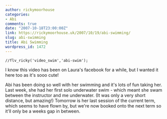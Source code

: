 ```yaml
---
author: rickymoorhouse
categories:
- Abi
comments: true
date: "2007-10-18T23:00:00Z"
link: https://rickymoorhouse.uk/2007/10/19/abi-swimming/
slug: abi-swimming
title: Abi Swimming
wordpress_id: 1472
---
```


<!--[Get the Flash Player](http://www.macromedia.com/go/getflashplayer) to see a video of Abi swimming.-->



	//flv_ricky('video_swim','abi-swim');



I know this video has been on Laura's facebook for a while, but I wanted it here too as it's sooo cute!




Abi has been doing so well with her swimming and it's lots of fun taking her. Last week, she had her first solo underwater swim - which meant she swam between the instructor and me underwater. (It was only a very short distance, but amazing!) Tomorrow is her last session of the current term, which seems to have flown by, but we're now booked onto the next term so it'll only be a weeks gap in between.
